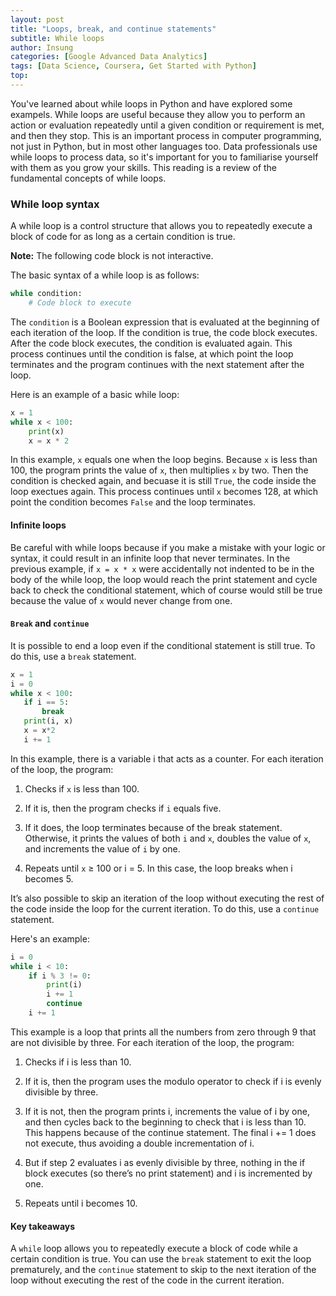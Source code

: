 ```yaml
---
layout: post
title: "Loops, break, and continue statements"
subtitle: While loops
author: Insung
categories: [Google Advanced Data Analytics]
tags: [Data Science, Coursera, Get Started with Python]
top:
---
```


You've learned about while loops in Python and have explored some exampels. While loops are useful because they allow you to perform an action or evaluation repeatedly until a given condition or requirement is met, and then they stop. This is an important process in computer programming, not just in Python, but in most other languages too. Data professionals use while loops to process data, so it's important for you to familiarise yourself with them as you grow your skills. This reading is a review of the fundamental concepts of while loops.

### While loop syntax

A while loop is a control structure that allows you to repeatedly execute a block of code for as long as a certain condition is true.

**Note:** The following code block is not interactive.

The basic syntax of a while loop is as follows:

```Python
while condition:
    # Code block to execute
```
The `condition` is a Boolean expression that is evaluated at the beginning of each iteration of the loop. If the condition is true, the code block executes. After the code block executes, the condition is evaluated again. This process continues until the condition is false, at which point the loop terminates and the program continues with the next statement after the loop.

Here is an example of a basic while loop:

```Python
x = 1
while x < 100:
    print(x)
    x = x * 2
```

In this example, `x` equals one when the loop begins. Because `x` is less than 100, the program prints the value of `x`, then multiplies `x` by two. Then the condition is checked again, and becuase it is still `True`, the code inside the loop exectues again. This process continues until `x` becomes 128, at which point the condition becomes `False` and the loop terminates.

#### Infinite loops

Be careful with while loops because if you make a mistake with your logic or syntax, it could result in an infinite loop that never terminates. In the previous example, if `x = x * x` were accidentally not indented to be in the body of the while loop, the loop would reach the print statement and cycle back to check the conditional statement, which of course would still be true because the value of `x` would never change from one.

#### `Break` and `continue`

It is possible to end a loop even if the conditional statement is still true. To do this, use a `break` statement. 

```Python
x = 1
i = 0
while x < 100:
   if i == 5:
       break
   print(i, x)
   x = x*2
   i += 1
```

In this example, there is a variable i that acts as a counter. For each iteration of the loop, the program:

1. Checks if `x` is less than 100.

2. If it is, then the program checks if `i` equals five.

3. If it does, the loop terminates because of the break statement. Otherwise, it prints the values of both `i` and `x`, doubles the value of `x`, and increments the value of `i` by one.

4. Repeats until `x` ≥ 100 or i = 5. In this case, the loop breaks when i becomes 5. 

It’s also possible to skip an iteration of the loop without executing the rest of the code inside the loop for the current iteration. To do this, use a `continue` statement. 

Here's an example:

```Python
i = 0
while i < 10:
    if i % 3 != 0:
        print(i)
        i += 1
        continue
    i += 1
```

This example is a loop that prints all the numbers from zero through 9 that are not divisible by three. For each iteration of the loop, the program:

1. Checks if i is less than 10.

2. If it is, then the program uses the modulo operator to check if i is evenly divisible by three.

3. If it is not, then the program prints i, increments the value of i by one, and then cycles back to the beginning to check that i is less than 10. This happens because of the continue statement. The final i += 1 does not execute, thus avoiding a double incrementation of i.

4. But if step 2 evaluates i as evenly divisible by three, nothing in the if block executes (so there’s no print statement) and i is incremented by one.

5. Repeats until i becomes 10. 

#### Key takeaways 

A `while` loop allows you to repeatedly execute a block of code while a certain condition is true. You can use the `break` statement to exit the loop prematurely, and the `continue` statement to skip to the next iteration of the loop without executing the rest of the code in the current iteration.